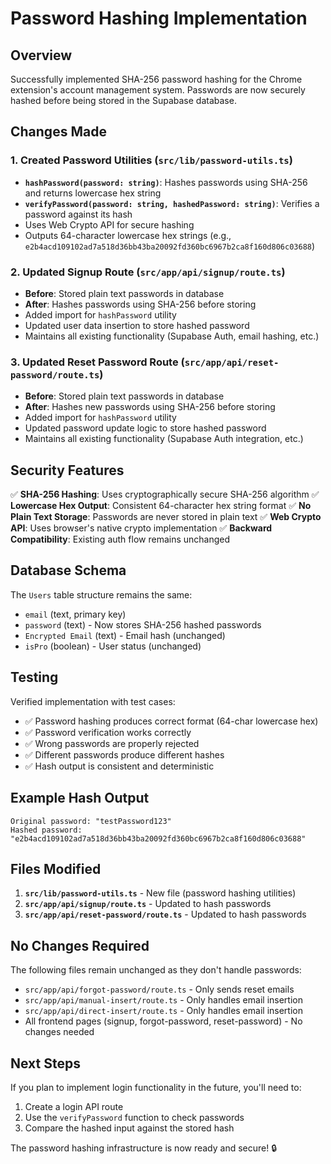 # Password Hashing Implementation

## Overview
Successfully implemented SHA-256 password hashing for the Chrome extension's account management system. Passwords are now securely hashed before being stored in the Supabase database.

## Changes Made

### 1. Created Password Utilities (`src/lib/password-utils.ts`)
- **`hashPassword(password: string)`**: Hashes passwords using SHA-256 and returns lowercase hex string
- **`verifyPassword(password: string, hashedPassword: string)`**: Verifies a password against its hash
- Uses Web Crypto API for secure hashing
- Outputs 64-character lowercase hex strings (e.g., `e2b4acd109102ad7a518d36bb43ba20092fd360bc6967b2ca8f160d806c03688`)

### 2. Updated Signup Route (`src/app/api/signup/route.ts`)
- **Before**: Stored plain text passwords in database
- **After**: Hashes passwords using SHA-256 before storing
- Added import for `hashPassword` utility
- Updated user data insertion to store hashed password
- Maintains all existing functionality (Supabase Auth, email hashing, etc.)

### 3. Updated Reset Password Route (`src/app/api/reset-password/route.ts`)
- **Before**: Stored plain text passwords in database
- **After**: Hashes new passwords using SHA-256 before storing
- Added import for `hashPassword` utility
- Updated password update logic to store hashed password
- Maintains all existing functionality (Supabase Auth integration, etc.)

## Security Features

✅ **SHA-256 Hashing**: Uses cryptographically secure SHA-256 algorithm
✅ **Lowercase Hex Output**: Consistent 64-character hex string format
✅ **No Plain Text Storage**: Passwords are never stored in plain text
✅ **Web Crypto API**: Uses browser's native crypto implementation
✅ **Backward Compatibility**: Existing auth flow remains unchanged

## Database Schema

The `Users` table structure remains the same:
- `email` (text, primary key)
- `password` (text) - Now stores SHA-256 hashed passwords
- `Encrypted Email` (text) - Email hash (unchanged)
- `isPro` (boolean) - User status (unchanged)

## Testing

Verified implementation with test cases:
- ✅ Password hashing produces correct format (64-char lowercase hex)
- ✅ Password verification works correctly
- ✅ Wrong passwords are properly rejected
- ✅ Different passwords produce different hashes
- ✅ Hash output is consistent and deterministic

## Example Hash Output

```
Original password: "testPassword123"
Hashed password: "e2b4acd109102ad7a518d36bb43ba20092fd360bc6967b2ca8f160d806c03688"
```

## Files Modified

1. **`src/lib/password-utils.ts`** - New file (password hashing utilities)
2. **`src/app/api/signup/route.ts`** - Updated to hash passwords
3. **`src/app/api/reset-password/route.ts`** - Updated to hash passwords

## No Changes Required

The following files remain unchanged as they don't handle passwords:
- `src/app/api/forgot-password/route.ts` - Only sends reset emails
- `src/app/api/manual-insert/route.ts` - Only handles email insertion
- `src/app/api/direct-insert/route.ts` - Only handles email insertion
- All frontend pages (signup, forgot-password, reset-password) - No changes needed

## Next Steps

If you plan to implement login functionality in the future, you'll need to:
1. Create a login API route
2. Use the `verifyPassword` function to check passwords
3. Compare the hashed input against the stored hash

The password hashing infrastructure is now ready and secure! 🔒 